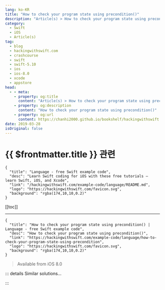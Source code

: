 ```yaml
---
lang: ko-KR
title: "How to check your program state using precondition()"
description: "Article(s) > How to check your program state using precondition()"
category:
  - Swift
  - iOS
  - Article(s)
tag: 
  - blog
  - hackingwithswift.com
  - crashcourse
  - swift
  - swift-5.10
  - ios
  - ios-8.0
  - xcode
  - appstore
head:
  - - meta:
    - property: og:title
      content: "Article(s) > How to check your program state using precondition()"
    - property: og:description
      content: "How to check your program state using precondition()"
    - property: og:url
      content: https://chanhi2000.github.io/bookshelf/hackingwithswift.com/example-code/language/how-to-check-your-program-state-using-precondition.html
date: 2019-03-28
isOriginal: false
---
```


# {{ $frontmatter.title }} 관련

```component VPCard
{
  "title": "Language - free Swift example code",
  "desc": "Learn Swift coding for iOS with these free tutorials – learn Swift, iOS, and Xcode",
  "link": "/hackingwithswift.com/example-code/language/README.md",
  "logo": "https://hackingwithswift.com/favicon.svg",
  "background": "rgba(174,10,10,0.2)"
}
```

[[toc]]

---

```component VPCard
{
  "title": "How to check your program state using precondition() | Language - free Swift example code",
  "desc": "How to check your program state using precondition()",
  "link": "https://hackingwithswift.com/example-code/language/how-to-check-your-program-state-using-precondition",
  "logo": "https://hackingwithswift.com/favicon.svg",
  "background": "rgba(174,10,10,0.2)"
}
```

> Available from iOS 8.0

<!-- TODO: 작성 -->

<!-- 
You should already know that the `assert()` function lets you check the state of your program at runtime, and crash if things aren’t how they should be. One of the neat features of `assert()` is that it automatically gets removed when you build your app in release mode, but if you don’t want that to happen – if you want your app to crash if something is seriously wrong – then you should use the `precondition()` function instead.

`precondition()` works identically to `assert()`: give it a condition to check along with an optional message to print if the check fails. At runtime – even in release mode – Swift will run the check for you and crash if the check fails.

For example:

```swift
precondition(users.count > 0, "There must be at least one user.")
```

Whereas `assert()` should be used liberally to make sure your program is always in a sane state, `precondition()` should be used much more infrequently because it will still crash your app in release mode. That’s not always a bad thing, particularly if bad state means something is seriously corrupted, but you should definitely use it more carefully.

-->

::: details Similar solutions…

<!--
/example-code/system/how-to-run-code-when-your-app-is-terminated">How to run code when your app is terminated 
/example-code/language/how-to-force-your-program-to-crash-with-assert">How to force your program to crash with assert() 
/example-code/system/how-to-run-an-external-program-using-process">How to run an external program using Process 
/quick-start/swiftui/whats-the-difference-between-observedobject-state-and-environmentobject">What’s the difference between @ObservedObject, @State, and @EnvironmentObject? 
/example-code/uikit/how-to-localize-your-ios-app">How to localize your iOS app</a>
-->

:::

